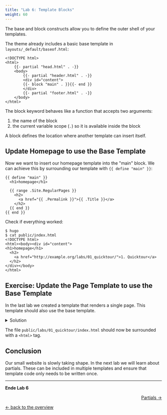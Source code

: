 ```yaml
---
title: "Lab 6: Template Blocks"
weight: 60
---
```


The base and block constructs allow you to define the outer shell of your templates.

The theme already includes a basic base template in `layouts/_default/baseof.html`:

```
<!DOCTYPE html>
<html>
    {{- partial "head.html" . -}}
    <body>
        {{- partial "header.html" . -}}
        <div id="content">
        {{- block "main" . }}{{- end }}
        </div>
        {{- partial "footer.html" . -}}
    </body>
</html>
```

The block keyword behaves like a function that accepts two arguments:
1. the name of the block
2. the current variable scope (`.`) so it is available inside the block

A block defines the location where another template can insert itself.

## Update Homepage to use the Base Template
Now we want to insert our homepage template into the "main" block. We can achieve this by surrounding our template with `{{ define "main" }}`:
```
{{ define "main" }}
  <h1>homepage</h1>

  {{ range .Site.RegularPages }}
    <h2>
      <a href="{{ .Permalink }}">{{ .Title }}</a>
    </h2>
  {{ end }}
{{ end }}
```
Check if everything worked:
```
$ hugo
$ cat public/index.html
<!DOCTYPE html>
<html><body><div id="content">
<h1>homepage</h1>
  <h2>
    <a href="http://example.org/labs/01_quicktour/">1. Quicktour</a>
  </h2>
</div></body>
</html>
```

## Exercise: Update the Page Template to use the Base Template
In the last lab we created a template that renders a single page. This template should also use the base template.

<details>
  <summary>Solution</summary>

  Update the file `./themes/mytheme/layouts/_default/single.html`:
  ```
  {{ define "main" }}
    <h1>{{ .Title }}</h1>
    {{ .Content }}
  {{ end }}
  ```
  And then run `hugo`.
</details>

The file `public/labs/01_quicktour/index.html` should now be surrounded with a `<html>` tag.

## Conclusion

Our small website is slowly taking shape. In the next lab we will learn about partials. These can be included in multiple templates and ensure that template code only needs to be written once.

---

**Ende Lab 6**

<p width="100px" align="right"><a href="07_partials.md">Partials →</a></p>

[← back to the overview](../README.md)
